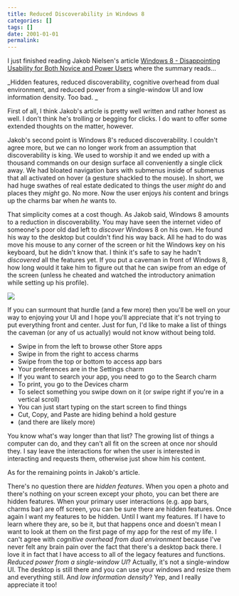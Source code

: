 ```yaml
---
title: Reduced Discoverability in Windows 8
categories: []
tags: []
date: 2001-01-01
permalink: 
---
```


I just finished reading Jakob Nielsen's article [Windows 8 - Disappointing Usability for Both Novice and Power Users](http://www.useit.com/alertbox/windows-8.html) where the summary reads...

_Hidden features, reduced discoverability, cognitive overhead from dual environment, and reduced power from a single-window UI and low information density. Too bad. _

First of all, I think Jakob's article is pretty well written and rather honest as well. I don't think he's trolling or begging for clicks. I do want to offer some extended thoughts on the matter, however.

Jakob's second point is Windows 8's reduced discoverability. I couldn't agree more, but we can no longer work from an assumption that discoverability is king. We used to worship it and we ended up with a thousand commands on our design surface all conveniently a single click away. We had bloated navigation bars with submenus inside of submenus that all activated on hover (a gesture shackled to the mouse). In short, we had huge swathes of real estate dedicated to things the user _might_ do and places they _might_ go. No more. Now the user enjoys _his_ content and brings up the charms bar when _he_ wants to.

That simplicity comes at a cost though. As Jakob said, Windows 8 amounts to a reduction in discoverability. You may have seen the internet video of someone's poor old dad left to _discover_ Windows 8 on his own. He found his way to the desktop but couldn't find his way back. All he had to do was move his mouse to any corner of the screen or hit the Windows key on his keyboard, but he didn't know that. I think it's safe to say he hadn't _discovered_ all the features yet. If you put a caveman in front of Windows 8, how long would it take him to figure out that he can swipe from an edge of the screen (unless he cheated and watched the introductory animation while setting up his profile).

![](http://codefoster.blob.core.windows.net/site/image/1b1faa045a2a40ffb18892c7e54e5440/discover_01_1.png)

If you can surmount that hurdle (and a few more) then you'll be well on your way to enjoying your UI and I hope you'll appreciate that it's not trying to put everything front and center. Just for fun, I'd like to make a list of things the caveman (or any of us actually) would not know without being told.

*   Swipe in from the left to browse other Store apps
*   Swipe in from the right to access charms
*   Swipe from the top or bottom to access app bars
*   Your preferences are in the Settings charm
*   If you want to search your app, you need to go to the Search charm
*   To print, you go to the Devices charm
*   To select something you swipe down on it (or swipe right if you're in a vertical scroll)
*   You can just start typing on the start screen to find things
*   Cut, Copy, and Paste are hiding behind a hold gesture
*   (and there are likely more)

You know what's way longer than that list? The growing list of things a computer can do, and they can't all fit on the screen at once nor should they. I say leave the interactions for when the user is interested in interacting and requests them, otherwise just show him his content.

As for the remaining points in Jakob's article.

There's no question there are _hidden features_. When you open a photo and there's nothing on your screen except your photo, you can bet there are hidden features. When your primary user interactions (e.g. app bars, charms bar) are off screen, you can be sure there are hidden features. Once again I want my features to be hidden. Until I want my features. If I have to learn where they are, so be it, but that happens once and doesn't mean I want to look at them on the first page of my app for the rest of my life. I can't agree with _cognitive overhead from dual environment_ because I've never felt any brain pain over the fact that there's a desktop back there. I love it in fact that I have access to all of the legacy features and functions. _Reduced power from a single-window UI_? Actually, it's not a single-window UI. The desktop is still there and you can use your windows and resize them and everything still. And _low information density_? Yep, and I really appreciate it too!